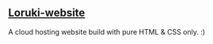 ## [Loruki-website](https://alamin1097.github.io/Loruki-website/ "Click here to check it out") 
A cloud hosting website build with pure HTML & CSS only. :) 

